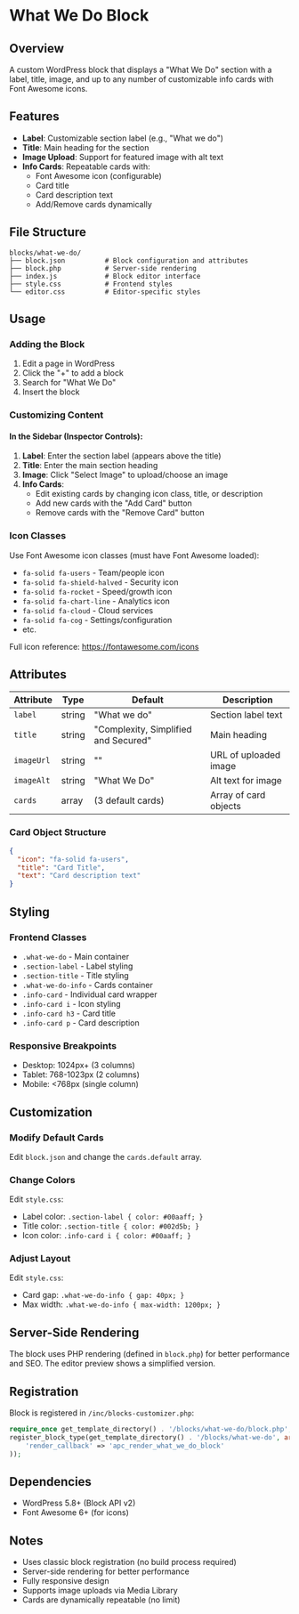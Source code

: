 # What We Do Block

## Overview
A custom WordPress block that displays a "What We Do" section with a label, title, image, and up to any number of customizable info cards with Font Awesome icons.

## Features
- **Label**: Customizable section label (e.g., "What we do")
- **Title**: Main heading for the section
- **Image Upload**: Support for featured image with alt text
- **Info Cards**: Repeatable cards with:
  - Font Awesome icon (configurable)
  - Card title
  - Card description text
  - Add/Remove cards dynamically

## File Structure
```
blocks/what-we-do/
├── block.json          # Block configuration and attributes
├── block.php           # Server-side rendering
├── index.js            # Block editor interface
├── style.css           # Frontend styles
└── editor.css          # Editor-specific styles
```

## Usage

### Adding the Block
1. Edit a page in WordPress
2. Click the "+" to add a block
3. Search for "What We Do"
4. Insert the block

### Customizing Content

#### In the Sidebar (Inspector Controls):
1. **Label**: Enter the section label (appears above the title)
2. **Title**: Enter the main section heading
3. **Image**: Click "Select Image" to upload/choose an image
4. **Info Cards**:
   - Edit existing cards by changing icon class, title, or description
   - Add new cards with the "Add Card" button
   - Remove cards with the "Remove Card" button

### Icon Classes
Use Font Awesome icon classes (must have Font Awesome loaded):
- `fa-solid fa-users` - Team/people icon
- `fa-solid fa-shield-halved` - Security icon
- `fa-solid fa-rocket` - Speed/growth icon
- `fa-solid fa-chart-line` - Analytics icon
- `fa-solid fa-cloud` - Cloud services
- `fa-solid fa-cog` - Settings/configuration
- etc.

Full icon reference: https://fontawesome.com/icons

## Attributes

| Attribute | Type | Default | Description |
|-----------|------|---------|-------------|
| `label` | string | "What we do" | Section label text |
| `title` | string | "Complexity, Simplified and Secured" | Main heading |
| `imageUrl` | string | "" | URL of uploaded image |
| `imageAlt` | string | "What We Do" | Alt text for image |
| `cards` | array | (3 default cards) | Array of card objects |

### Card Object Structure
```json
{
  "icon": "fa-solid fa-users",
  "title": "Card Title",
  "text": "Card description text"
}
```

## Styling

### Frontend Classes
- `.what-we-do` - Main container
- `.section-label` - Label styling
- `.section-title` - Title styling
- `.what-we-do-info` - Cards container
- `.info-card` - Individual card wrapper
- `.info-card i` - Icon styling
- `.info-card h3` - Card title
- `.info-card p` - Card description

### Responsive Breakpoints
- Desktop: 1024px+ (3 columns)
- Tablet: 768-1023px (2 columns)
- Mobile: <768px (single column)

## Customization

### Modify Default Cards
Edit `block.json` and change the `cards.default` array.

### Change Colors
Edit `style.css`:
- Label color: `.section-label { color: #00aaff; }`
- Title color: `.section-title { color: #002d5b; }`
- Icon color: `.info-card i { color: #00aaff; }`

### Adjust Layout
Edit `style.css`:
- Card gap: `.what-we-do-info { gap: 40px; }`
- Max width: `.what-we-do-info { max-width: 1200px; }`

## Server-Side Rendering
The block uses PHP rendering (defined in `block.php`) for better performance and SEO. The editor preview shows a simplified version.

## Registration
Block is registered in `/inc/blocks-customizer.php`:
```php
require_once get_template_directory() . '/blocks/what-we-do/block.php';
register_block_type(get_template_directory() . '/blocks/what-we-do', array(
    'render_callback' => 'apc_render_what_we_do_block'
));
```

## Dependencies
- WordPress 5.8+ (Block API v2)
- Font Awesome 6+ (for icons)

## Notes
- Uses classic block registration (no build process required)
- Server-side rendering for better performance
- Fully responsive design
- Supports image uploads via Media Library
- Cards are dynamically repeatable (no limit)
